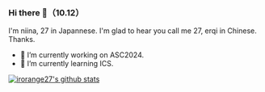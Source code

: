 ### Hi there 👋（10.12）

I'm niina, 27 in Japannese. I'm glad to hear you call me 27, erqi in Chinese. Thanks. 

- 🔭 I’m currently working on ASC2024.
- 🌱 I’m currently learning ICS.


[![irorange27's github stats](https://github-readme-stats.vercel.app/api?username=irorange27&show_icons=true&include_all_commits=true&theme=dracula)](https://github.com/anuraghazra/github-readme-stats)
<!--
<!--
**irorange27/irorange27** is a ✨ _special_ ✨ repository because its `README.md` (this file) appears on your GitHub profile.




Here are some ideas to get you started:



- 👯 I’m looking to collaborate on ...
- 🤔 I’m looking for help with ...
- 💬 Ask me about ...
- 📫 How to reach me: ...
- 😄 Pronouns: ...
- ⚡ Fun fact: ...
-->
